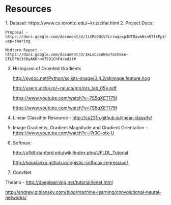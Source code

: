 <h1>Resources</h1>
1. Dataset: https://www.cs.toronto.edu/~kriz/cifar.html
2. Project Docs: 
    
    Proposal - https://docs.google.com/document/d/1iXPd0QsV7LrrwqoxpJNTDavmNso57frFpiG_xzRufDE/edit?usp=sharing
    
    Midterm Report - https://docs.google.com/document/d/1kLsC3xAWkv7oChEke-CFLEPbt350yAKKrnm7591ChF4/edit#
3. Histogram of Oriented Gradients

    http://pydoc.net/Python/scikits-image/0.4.2/skimage.feature.hog
    
    http://users.utcluj.ro/~raluca/prs/prs_lab_05e.pdf
    
    https://www.youtube.com/watch?v=7S5qXET179I
    
    https://www.youtube.com/watch?v=7S5qXET179I
    
    
4. Linear Classifier Resource - http://cs231n.github.io/linear-classify/
5. Image Gradients, Gradient Magnitude and Gradient Orientation - https://www.youtube.com/watch?v=j7r3C-otk-U
6. Softmax:
    
    http://ufldl.stanford.edu/wiki/index.php/UFLDL_Tutorial

    http://houxianxu.github.io/logistic-softmax-regression/


7. ConvNet

Theano - http://deeplearning.net/tutorial/lenet.html

http://andrew.gibiansky.com/blog/machine-learning/convolutional-neural-networks/
